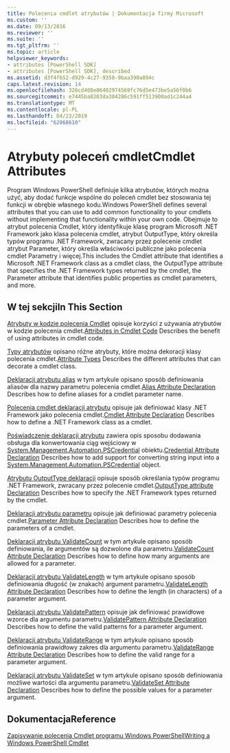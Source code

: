 ```yaml
---
title: Polecenia cmdlet atrybutów | Dokumentacja firmy Microsoft
ms.custom: ''
ms.date: 09/13/2016
ms.reviewer: ''
ms.suite: ''
ms.tgt_pltfrm: ''
ms.topic: article
helpviewer_keywords:
- attributes [PowerShell SDK]
- attributes [PowerShell SDK], described
ms.assetid: d3f4f652-d929-4c27-9358-9baa390a094c
caps.latest.revision: 14
ms.openlocfilehash: 326cd408e86402974569fc76d5e473be5a56f0b6
ms.sourcegitcommit: e7445ba8203da304286c591ff513900ad1c244a4
ms.translationtype: MT
ms.contentlocale: pl-PL
ms.lasthandoff: 04/23/2019
ms.locfileid: "62068610"
---
```

# <a name="cmdlet-attributes"></a><span data-ttu-id="455c1-102">Atrybuty poleceń cmdlet</span><span class="sxs-lookup"><span data-stu-id="455c1-102">Cmdlet Attributes</span></span>

<span data-ttu-id="455c1-103">Program Windows PowerShell definiuje kilka atrybutów, których można użyć, aby dodać funkcje wspólne do poleceń cmdlet bez stosowania tej funkcji w obrębie własnego kodu.</span><span class="sxs-lookup"><span data-stu-id="455c1-103">Windows PowerShell defines several attributes that you can use to add common functionality to your cmdlets without implementing that functionality within your own code.</span></span> <span data-ttu-id="455c1-104">Obejmuje to atrybut polecenia Cmdlet, który identyfikuje klasę program Microsoft .NET Framework jako klasa polecenia cmdlet, atrybut OutputType, który określa typów programu .NET Framework, zwracany przez polecenie cmdlet atrybut Parameter, który określa właściwości publiczne jako polecenia cmdlet Parametry i więcej.</span><span class="sxs-lookup"><span data-stu-id="455c1-104">This includes the Cmdlet attribute that identifies a Microsoft .NET Framework class as a cmdlet class, the OutputType attribute that specifies the .NET Framework types returned by the cmdlet, the Parameter attribute that identifies public properties as cmdlet parameters, and more.</span></span>

## <a name="in-this-section"></a><span data-ttu-id="455c1-105">W tej sekcji</span><span class="sxs-lookup"><span data-stu-id="455c1-105">In This Section</span></span>

<span data-ttu-id="455c1-106">[Atrybuty w kodzie polecenia Cmdlet](./attributes-in-cmdlet-code.md) opisuje korzyści z używania atrybutów w kodzie polecenia cmdlet.</span><span class="sxs-lookup"><span data-stu-id="455c1-106">[Attributes in Cmdlet Code](./attributes-in-cmdlet-code.md) Describes the benefit of using attributes in cmdlet code.</span></span>

<span data-ttu-id="455c1-107">[Typy atrybutów](./attribute-types.md) opisano różne atrybuty, które można dekoracji klasy polecenia cmdlet.</span><span class="sxs-lookup"><span data-stu-id="455c1-107">[Attribute Types](./attribute-types.md) Describes the different attributes that can decorate a cmdlet class.</span></span>

<span data-ttu-id="455c1-108">[Deklaracji atrybutu alias](./alias-attribute-declaration.md) w tym artykule opisano sposób definiowania aliasów dla nazwy parametru polecenia cmdlet.</span><span class="sxs-lookup"><span data-stu-id="455c1-108">[Alias Attribute Declaration](./alias-attribute-declaration.md) Describes how to define aliases for a cmdlet parameter name.</span></span>

<span data-ttu-id="455c1-109">[Polecenia cmdlet deklaracji atrybutu](./cmdlet-attribute-declaration.md) opisuje jak definiować klasy .NET Framework jako polecenia cmdlet.</span><span class="sxs-lookup"><span data-stu-id="455c1-109">[Cmdlet Attribute Declaration](./cmdlet-attribute-declaration.md) Describes how to define a .NET Framework class as a cmdlet.</span></span>

<span data-ttu-id="455c1-110">[Poświadczenie deklaracji atrybutu](./credential-attribute-declaration.md) zawiera opis sposobu dodawania obsługa dla konwertowania ciąg wejściowy w [System.Management.Automation.PSCredential](/dotnet/api/System.Management.Automation.PSCredential) obiektu.</span><span class="sxs-lookup"><span data-stu-id="455c1-110">[Credential Attribute Declaration](./credential-attribute-declaration.md) Describes how to add support for converting string input into a [System.Management.Automation.PSCredential](/dotnet/api/System.Management.Automation.PSCredential) object.</span></span>

<span data-ttu-id="455c1-111">[Atrybutu OutputType deklaracji](./outputtype-attribute-declaration.md) opisuje sposób określania typów programu .NET Framework, zwracany przez polecenie cmdlet.</span><span class="sxs-lookup"><span data-stu-id="455c1-111">[OutputType attribute Declaration](./outputtype-attribute-declaration.md) Describes how to specify the .NET Framework types returned by the cmdlet.</span></span>

<span data-ttu-id="455c1-112">[Deklaracji atrybutu parametru](./parameter-attribute-declaration.md) opisuje jak definiować parametry polecenia cmdlet.</span><span class="sxs-lookup"><span data-stu-id="455c1-112">[Parameter Attribute Declaration](./parameter-attribute-declaration.md) Describes how to define the parameters of a cmdlet.</span></span>

<span data-ttu-id="455c1-113">[Deklaracji atrybutu ValidateCount](./validatecount-attribute-declaration.md) w tym artykule opisano sposób definiowania, ile argumentów są dozwolone dla parametru.</span><span class="sxs-lookup"><span data-stu-id="455c1-113">[ValidateCount Attribute Declaration](./validatecount-attribute-declaration.md) Describes how to define how many arguments are allowed for a parameter.</span></span>

<span data-ttu-id="455c1-114">[Deklaracji atrybutu ValidateLength](./validatelength-attribute-declaration.md) w tym artykule opisano sposób definiowania długość (w znakach) argument parametru.</span><span class="sxs-lookup"><span data-stu-id="455c1-114">[ValidateLength Attribute Declaration](./validatelength-attribute-declaration.md) Describes how to define the length (in characters) of a parameter argument.</span></span>

<span data-ttu-id="455c1-115">[Deklaracji atrybutu ValidatePattern](./validatepattern-attribute-declaration.md) opisuje jak definiować prawidłowe wzorce dla argumentu parametru.</span><span class="sxs-lookup"><span data-stu-id="455c1-115">[ValidatePattern Attribute Declaration](./validatepattern-attribute-declaration.md) Describes how to define the valid patterns for a parameter argument.</span></span>

<span data-ttu-id="455c1-116">[Deklaracji atrybutu ValidateRange](./validaterange-attribute-declaration.md) w tym artykule opisano sposób definiowania prawidłowy zakres dla argumentu parametru.</span><span class="sxs-lookup"><span data-stu-id="455c1-116">[ValidateRange Attribute Declaration](./validaterange-attribute-declaration.md) Describes how to define the valid range for a parameter argument.</span></span>

<span data-ttu-id="455c1-117">[Deklaracji atrybutu ValidateSet](./validateset-attribute-declaration.md) w tym artykule opisano sposób definiowania możliwe wartości dla argumentu parametru.</span><span class="sxs-lookup"><span data-stu-id="455c1-117">[ValidateSet Attribute Declaration](./validateset-attribute-declaration.md) Describes how to define the possible values for a parameter argument.</span></span>

## <a name="reference"></a><span data-ttu-id="455c1-118">Dokumentacja</span><span class="sxs-lookup"><span data-stu-id="455c1-118">Reference</span></span>

[<span data-ttu-id="455c1-119">Zapisywanie polecenia Cmdlet programu Windows PowerShell</span><span class="sxs-lookup"><span data-stu-id="455c1-119">Writing a Windows PowerShell Cmdlet</span></span>](./writing-a-windows-powershell-cmdlet.md)
